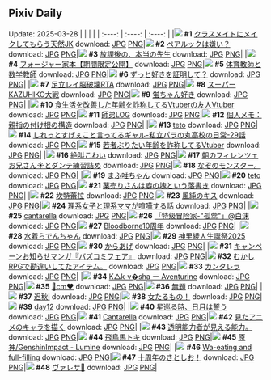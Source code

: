 ## Pixiv Daily
Update: 2025-03-28
|      |      |      |
| :----: | :----: | :----: |
|![](https://pixiv.microyu.workers.dev/c/240x480/img-master/img/2025/03/26/01/25/33/128610822_p0_master1200.jpg) **#1** [クラスメイトにメイクしてもらう天然JK](https://www.pixiv.net/artworks/128610822) download: [JPG](https://pixiv.microyu.workers.dev/img-original/img/2025/03/26/01/25/33/128610822_p0.jpg) [PNG](https://pixiv.microyu.workers.dev/img-original/img/2025/03/26/01/25/33/128610822_p0.png)|![](https://pixiv.microyu.workers.dev/c/240x480/img-master/img/2025/03/26/17/00/09/128626424_p0_master1200.jpg) **#2** [ペアルックは嫌い？](https://www.pixiv.net/artworks/128626424) download: [JPG](https://pixiv.microyu.workers.dev/img-original/img/2025/03/26/17/00/09/128626424_p0.jpg) [PNG](https://pixiv.microyu.workers.dev/img-original/img/2025/03/26/17/00/09/128626424_p0.png)|![](https://pixiv.microyu.workers.dev/c/240x480/img-master/img/2025/03/26/20/35/24/128633136_p0_master1200.jpg) **#3** [放課後の、本当の先生](https://www.pixiv.net/artworks/128633136) download: [JPG](https://pixiv.microyu.workers.dev/img-original/img/2025/03/26/20/35/24/128633136_p0.jpg) [PNG](https://pixiv.microyu.workers.dev/img-original/img/2025/03/26/20/35/24/128633136_p0.png)|
|![](https://pixiv.microyu.workers.dev/c/240x480/img-master/img/2025/03/26/19/39/47/128631125_p0_master1200.jpg) **#4** [フォージャー家本【期間限定公開】](https://www.pixiv.net/artworks/128631125) download: [JPG](https://pixiv.microyu.workers.dev/img-original/img/2025/03/26/19/39/47/128631125_p0.jpg) [PNG](https://pixiv.microyu.workers.dev/img-original/img/2025/03/26/19/39/47/128631125_p0.png)|![](https://pixiv.microyu.workers.dev/c/240x480/img-master/img/2025/03/27/20/11/46/128665738_p0_master1200.jpg) **#5** [体育教師と数学教師](https://www.pixiv.net/artworks/128665738) download: [JPG](https://pixiv.microyu.workers.dev/img-original/img/2025/03/27/20/11/46/128665738_p0.jpg) [PNG](https://pixiv.microyu.workers.dev/img-original/img/2025/03/27/20/11/46/128665738_p0.png)|![](https://pixiv.microyu.workers.dev/c/240x480/img-master/img/2025/03/26/00/00/14/128607561_p0_master1200.jpg) **#6** [ずっと好きを証明して？](https://www.pixiv.net/artworks/128607561) download: [JPG](https://pixiv.microyu.workers.dev/img-original/img/2025/03/26/00/00/14/128607561_p0.jpg) [PNG](https://pixiv.microyu.workers.dev/img-original/img/2025/03/26/00/00/14/128607561_p0.png)|
|![](https://pixiv.microyu.workers.dev/c/240x480/img-master/img/2025/03/26/18/32/05/128628996_p0_master1200.jpg) **#7** [足立レイ脳破壊RTA](https://www.pixiv.net/artworks/128628996) download: [JPG](https://pixiv.microyu.workers.dev/img-original/img/2025/03/26/18/32/05/128628996_p0.jpg) [PNG](https://pixiv.microyu.workers.dev/img-original/img/2025/03/26/18/32/05/128628996_p0.png)|![](https://pixiv.microyu.workers.dev/c/240x480/img-master/img/2025/03/26/14/59/12/128624007_p0_master1200.jpg) **#8** [スーパーKAZUHIKO大戦](https://www.pixiv.net/artworks/128624007) download: [JPG](https://pixiv.microyu.workers.dev/img-original/img/2025/03/26/14/59/12/128624007_p0.jpg) [PNG](https://pixiv.microyu.workers.dev/img-original/img/2025/03/26/14/59/12/128624007_p0.png)|![](https://pixiv.microyu.workers.dev/c/240x480/img-master/img/2025/03/26/00/00/17/128607583_p0_master1200.jpg) **#9** [蛍ちゃん好き](https://www.pixiv.net/artworks/128607583) download: [JPG](https://pixiv.microyu.workers.dev/img-original/img/2025/03/26/00/00/17/128607583_p0.jpg) [PNG](https://pixiv.microyu.workers.dev/img-original/img/2025/03/26/00/00/17/128607583_p0.png)|
|![](https://pixiv.microyu.workers.dev/c/240x480/img-master/img/2025/03/26/21/05/13/128634316_p0_master1200.jpg) **#10** [食生活を改善した年齢を詐称してるVtuberの友人Vtuber](https://www.pixiv.net/artworks/128634316) download: [JPG](https://pixiv.microyu.workers.dev/img-original/img/2025/03/26/21/05/13/128634316_p0.jpg) [PNG](https://pixiv.microyu.workers.dev/img-original/img/2025/03/26/21/05/13/128634316_p0.png)|![](https://pixiv.microyu.workers.dev/c/240x480/img-master/img/2025/03/26/01/45/27/128611334_p0_master1200.jpg) **#11** [師弟LOG](https://www.pixiv.net/artworks/128611334) download: [JPG](https://pixiv.microyu.workers.dev/img-original/img/2025/03/26/01/45/27/128611334_p0.jpg) [PNG](https://pixiv.microyu.workers.dev/img-original/img/2025/03/26/01/45/27/128611334_p0.png)|![](https://pixiv.microyu.workers.dev/c/240x480/img-master/img/2025/03/27/06/00/08/128648522_p0_master1200.jpg) **#12** [個人メモ：親指の付け根の構造](https://www.pixiv.net/artworks/128648522) download: [JPG](https://pixiv.microyu.workers.dev/img-original/img/2025/03/27/06/00/08/128648522_p0.jpg) [PNG](https://pixiv.microyu.workers.dev/img-original/img/2025/03/27/06/00/08/128648522_p0.png)|
|![](https://pixiv.microyu.workers.dev/c/240x480/img-master/img/2025/03/27/01/26/01/128644480_p0_master1200.jpg) **#13** [teto](https://www.pixiv.net/artworks/128644480) download: [JPG](https://pixiv.microyu.workers.dev/img-original/img/2025/03/27/01/26/01/128644480_p0.jpg) [PNG](https://pixiv.microyu.workers.dev/img-original/img/2025/03/27/01/26/01/128644480_p0.png)|![](https://pixiv.microyu.workers.dev/c/240x480/img-master/img/2025/03/27/00/01/48/128641637_p0_master1200.jpg) **#14** [しれっとすげぇこと言ってるギャル-私立パラの丸高校の日常-29話](https://www.pixiv.net/artworks/128641637) download: [JPG](https://pixiv.microyu.workers.dev/img-original/img/2025/03/27/00/01/48/128641637_p0.jpg) [PNG](https://pixiv.microyu.workers.dev/img-original/img/2025/03/27/00/01/48/128641637_p0.png)|![](https://pixiv.microyu.workers.dev/c/240x480/img-master/img/2025/03/27/21/09/25/128667840_p0_master1200.jpg) **#15** [若者ぶりたい年齢を詐称してるVtuber](https://www.pixiv.net/artworks/128667840) download: [JPG](https://pixiv.microyu.workers.dev/img-original/img/2025/03/27/21/09/25/128667840_p0.jpg) [PNG](https://pixiv.microyu.workers.dev/img-original/img/2025/03/27/21/09/25/128667840_p0.png)|
|![](https://pixiv.microyu.workers.dev/c/240x480/img-master/img/2025/03/27/01/06/01/128643965_p0_master1200.jpg) **#16** [絶叫こわい](https://www.pixiv.net/artworks/128643965) download: [JPG](https://pixiv.microyu.workers.dev/img-original/img/2025/03/27/01/06/01/128643965_p0.jpg) [PNG](https://pixiv.microyu.workers.dev/img-original/img/2025/03/27/01/06/01/128643965_p0.png)|![](https://pixiv.microyu.workers.dev/c/240x480/img-master/img/2025/03/26/23/17/38/128639683_p0_master1200.jpg) **#17** [朝のフィレンツェお兄さん☀とダンテ練習詰め](https://www.pixiv.net/artworks/128639683) download: [JPG](https://pixiv.microyu.workers.dev/img-original/img/2025/03/26/23/17/38/128639683_p0.jpg) [PNG](https://pixiv.microyu.workers.dev/img-original/img/2025/03/26/23/17/38/128639683_p0.png)|![](https://pixiv.microyu.workers.dev/c/240x480/img-master/img/2025/03/26/21/54/17/128636264_p0_master1200.jpg) **#18** [なぞのモンスター。](https://www.pixiv.net/artworks/128636264) download: [JPG](https://pixiv.microyu.workers.dev/img-original/img/2025/03/26/21/54/17/128636264_p0.jpg) [PNG](https://pixiv.microyu.workers.dev/img-original/img/2025/03/26/21/54/17/128636264_p0.png)|
|![](https://pixiv.microyu.workers.dev/c/240x480/img-master/img/2025/03/26/17/24/02/128626990_p0_master1200.jpg) **#19** [まふ唯ちゃん](https://www.pixiv.net/artworks/128626990) download: [JPG](https://pixiv.microyu.workers.dev/img-original/img/2025/03/26/17/24/02/128626990_p0.jpg) [PNG](https://pixiv.microyu.workers.dev/img-original/img/2025/03/26/17/24/02/128626990_p0.png)|![](https://pixiv.microyu.workers.dev/c/240x480/img-master/img/2025/03/27/01/10/21/128644068_p0_master1200.jpg) **#20** [teto](https://www.pixiv.net/artworks/128644068) download: [JPG](https://pixiv.microyu.workers.dev/img-original/img/2025/03/27/01/10/21/128644068_p0.jpg) [PNG](https://pixiv.microyu.workers.dev/img-original/img/2025/03/27/01/10/21/128644068_p0.png)|![](https://pixiv.microyu.workers.dev/c/240x480/img-master/img/2025/03/26/00/05/06/128608052_p0_master1200.jpg) **#21** [薬売りさんは癖の塊という落書き](https://www.pixiv.net/artworks/128608052) download: [JPG](https://pixiv.microyu.workers.dev/img-original/img/2025/03/26/00/05/06/128608052_p0.jpg) [PNG](https://pixiv.microyu.workers.dev/img-original/img/2025/03/26/00/05/06/128608052_p0.png)|
|![](https://pixiv.microyu.workers.dev/c/240x480/img-master/img/2025/03/27/14/30/48/128657161_p0_master1200.jpg) **#22** [坎特蕾拉](https://www.pixiv.net/artworks/128657161) download: [JPG](https://pixiv.microyu.workers.dev/img-original/img/2025/03/27/14/30/48/128657161_p0.jpg) [PNG](https://pixiv.microyu.workers.dev/img-original/img/2025/03/27/14/30/48/128657161_p0.png)|![](https://pixiv.microyu.workers.dev/c/240x480/img-master/img/2025/03/27/00/00/08/128641333_p0_master1200.jpg) **#23** [風純のキス](https://www.pixiv.net/artworks/128641333) download: [JPG](https://pixiv.microyu.workers.dev/img-original/img/2025/03/27/00/00/08/128641333_p0.jpg) [PNG](https://pixiv.microyu.workers.dev/img-original/img/2025/03/27/00/00/08/128641333_p0.png)|![](https://pixiv.microyu.workers.dev/c/240x480/img-master/img/2025/03/27/18/52/40/128662977_p0_master1200.jpg) **#24** [理系女子と理系ママが喧嘩する話](https://www.pixiv.net/artworks/128662977) download: [JPG](https://pixiv.microyu.workers.dev/img-original/img/2025/03/27/18/52/40/128662977_p0.jpg) [PNG](https://pixiv.microyu.workers.dev/img-original/img/2025/03/27/18/52/40/128662977_p0.png)|
|![](https://pixiv.microyu.workers.dev/c/240x480/img-master/img/2025/03/27/22/27/18/128670907_p0_master1200.jpg) **#25** [cantarella](https://www.pixiv.net/artworks/128670907) download: [JPG](https://pixiv.microyu.workers.dev/img-original/img/2025/03/27/22/27/18/128670907_p0.jpg) [PNG](https://pixiv.microyu.workers.dev/img-original/img/2025/03/27/22/27/18/128670907_p0.png)|![](https://pixiv.microyu.workers.dev/c/240x480/img-master/img/2025/03/26/06/42/36/128615641_p0_master1200.jpg) **#26** [「特级冒险家-"孤莺"」@白沫](https://www.pixiv.net/artworks/128615641) download: [JPG](https://pixiv.microyu.workers.dev/img-original/img/2025/03/26/06/42/36/128615641_p0.jpg) [PNG](https://pixiv.microyu.workers.dev/img-original/img/2025/03/26/06/42/36/128615641_p0.png)|![](https://pixiv.microyu.workers.dev/c/240x480/img-master/img/2025/03/26/13/12/09/128622124_p0_master1200.jpg) **#27** [Bloodborne10周年](https://www.pixiv.net/artworks/128622124) download: [JPG](https://pixiv.microyu.workers.dev/img-original/img/2025/03/26/13/12/09/128622124_p0.jpg) [PNG](https://pixiv.microyu.workers.dev/img-original/img/2025/03/26/13/12/09/128622124_p0.png)|
|![](https://pixiv.microyu.workers.dev/c/240x480/img-master/img/2025/03/27/00/00/11/128641354_p0_master1200.jpg) **#28** [水着らでんちゃん](https://www.pixiv.net/artworks/128641354) download: [JPG](https://pixiv.microyu.workers.dev/img-original/img/2025/03/27/00/00/11/128641354_p0.jpg) [PNG](https://pixiv.microyu.workers.dev/img-original/img/2025/03/27/00/00/11/128641354_p0.png)|![](https://pixiv.microyu.workers.dev/c/240x480/img-master/img/2025/03/26/12/07/16/128620854_p0_master1200.jpg) **#29** [神里綾人生誕祭2025](https://www.pixiv.net/artworks/128620854) download: [JPG](https://pixiv.microyu.workers.dev/img-original/img/2025/03/26/12/07/16/128620854_p0.jpg) [PNG](https://pixiv.microyu.workers.dev/img-original/img/2025/03/26/12/07/16/128620854_p0.png)|![](https://pixiv.microyu.workers.dev/c/240x480/img-master/img/2025/03/27/12/29/30/128654896_p0_master1200.jpg) **#30** [からあげ](https://www.pixiv.net/artworks/128654896) download: [JPG](https://pixiv.microyu.workers.dev/img-original/img/2025/03/27/12/29/30/128654896_p0.jpg) [PNG](https://pixiv.microyu.workers.dev/img-original/img/2025/03/27/12/29/30/128654896_p0.png)|
|![](https://pixiv.microyu.workers.dev/c/240x480/img-master/img/2025/03/26/09/19/51/128617964_p0_master1200.jpg) **#31** [キャンペーンお知らせマンガ『バズコミフェア』](https://www.pixiv.net/artworks/128617964) download: [JPG](https://pixiv.microyu.workers.dev/img-original/img/2025/03/26/09/19/51/128617964_p0.jpg) [PNG](https://pixiv.microyu.workers.dev/img-original/img/2025/03/26/09/19/51/128617964_p0.png)|![](https://pixiv.microyu.workers.dev/c/240x480/img-master/img/2025/03/27/19/44/16/128664479_p0_master1200.jpg) **#32** [むかしRPGで勘違いしてたアイテム。](https://www.pixiv.net/artworks/128664479) download: [JPG](https://pixiv.microyu.workers.dev/img-original/img/2025/03/27/19/44/16/128664479_p0.jpg) [PNG](https://pixiv.microyu.workers.dev/img-original/img/2025/03/27/19/44/16/128664479_p0.png)|![](https://pixiv.microyu.workers.dev/c/240x480/img-master/img/2025/03/27/12/28/49/128654883_p0_master1200.jpg) **#33** [カンタレラ](https://www.pixiv.net/artworks/128654883) download: [JPG](https://pixiv.microyu.workers.dev/img-original/img/2025/03/27/12/28/49/128654883_p0.jpg) [PNG](https://pixiv.microyu.workers.dev/img-original/img/2025/03/27/12/28/49/128654883_p0.png)|
|![](https://pixiv.microyu.workers.dev/c/240x480/img-master/img/2025/03/27/15/47/14/128658537_p0_master1200.jpg) **#34** [K△k‐v�sha ー Aventurine](https://www.pixiv.net/artworks/128658537) download: [JPG](https://pixiv.microyu.workers.dev/img-original/img/2025/03/27/15/47/14/128658537_p0.jpg) [PNG](https://pixiv.microyu.workers.dev/img-original/img/2025/03/27/15/47/14/128658537_p0.png)|![](https://pixiv.microyu.workers.dev/c/240x480/img-master/img/2025/03/26/20/31/20/128632991_p0_master1200.jpg) **#35** [🤍cm❤️](https://www.pixiv.net/artworks/128632991) download: [JPG](https://pixiv.microyu.workers.dev/img-original/img/2025/03/26/20/31/20/128632991_p0.jpg) [PNG](https://pixiv.microyu.workers.dev/img-original/img/2025/03/26/20/31/20/128632991_p0.png)|![](https://pixiv.microyu.workers.dev/c/240x480/img-master/img/2025/03/26/07/30/02/128616342_p0_master1200.jpg) **#36** [無題](https://www.pixiv.net/artworks/128616342) download: [JPG](https://pixiv.microyu.workers.dev/img-original/img/2025/03/26/07/30/02/128616342_p0.jpg) [PNG](https://pixiv.microyu.workers.dev/img-original/img/2025/03/26/07/30/02/128616342_p0.png)|
|![](https://pixiv.microyu.workers.dev/c/240x480/img-master/img/2025/03/26/11/50/18/128620394_p0_master1200.jpg) **#37** [迟秋i](https://www.pixiv.net/artworks/128620394) download: [JPG](https://pixiv.microyu.workers.dev/img-original/img/2025/03/26/11/50/18/128620394_p0.jpg) [PNG](https://pixiv.microyu.workers.dev/img-original/img/2025/03/26/11/50/18/128620394_p0.png)|![](https://pixiv.microyu.workers.dev/c/240x480/img-master/img/2025/03/27/00/00/23/128641440_p0_master1200.jpg) **#38** [女たるもの！](https://www.pixiv.net/artworks/128641440) download: [JPG](https://pixiv.microyu.workers.dev/img-original/img/2025/03/27/00/00/23/128641440_p0.jpg) [PNG](https://pixiv.microyu.workers.dev/img-original/img/2025/03/27/00/00/23/128641440_p0.png)|![](https://pixiv.microyu.workers.dev/c/240x480/img-master/img/2025/03/26/18/46/53/128629412_p0_master1200.jpg) **#39** [day12](https://www.pixiv.net/artworks/128629412) download: [JPG](https://pixiv.microyu.workers.dev/img-original/img/2025/03/26/18/46/53/128629412_p0.jpg) [PNG](https://pixiv.microyu.workers.dev/img-original/img/2025/03/26/18/46/53/128629412_p0.png)|
|![](https://pixiv.microyu.workers.dev/c/240x480/img-master/img/2025/03/26/10/23/23/128618959_p0_master1200.jpg) **#40** [星巡る時、日月は誓う](https://www.pixiv.net/artworks/128618959) download: [JPG](https://pixiv.microyu.workers.dev/img-original/img/2025/03/26/10/23/23/128618959_p0.jpg) [PNG](https://pixiv.microyu.workers.dev/img-original/img/2025/03/26/10/23/23/128618959_p0.png)|![](https://pixiv.microyu.workers.dev/c/240x480/img-master/img/2025/03/27/13/01/38/128655588_p0_master1200.jpg) **#41** [Cantarella](https://www.pixiv.net/artworks/128655588) download: [JPG](https://pixiv.microyu.workers.dev/img-original/img/2025/03/27/13/01/38/128655588_p0.jpg) [PNG](https://pixiv.microyu.workers.dev/img-original/img/2025/03/27/13/01/38/128655588_p0.png)|![](https://pixiv.microyu.workers.dev/c/240x480/img-master/img/2025/03/26/04/04/42/128613765_p0_master1200.jpg) **#42** [見たアニメのキャラを描く](https://www.pixiv.net/artworks/128613765) download: [JPG](https://pixiv.microyu.workers.dev/img-original/img/2025/03/26/04/04/42/128613765_p0.jpg) [PNG](https://pixiv.microyu.workers.dev/img-original/img/2025/03/26/04/04/42/128613765_p0.png)|
|![](https://pixiv.microyu.workers.dev/c/240x480/img-master/img/2025/03/27/00/13/12/128639764_p0_master1200.jpg) **#43** [透明能力者が見える能力。](https://www.pixiv.net/artworks/128639764) download: [JPG](https://pixiv.microyu.workers.dev/img-original/img/2025/03/27/00/13/12/128639764_p0.jpg) [PNG](https://pixiv.microyu.workers.dev/img-original/img/2025/03/27/00/13/12/128639764_p0.png)|![](https://pixiv.microyu.workers.dev/c/240x480/img-master/img/2025/03/26/00/00/18/128607591_p0_master1200.jpg) **#44** [飛鳥馬トキ](https://www.pixiv.net/artworks/128607591) download: [JPG](https://pixiv.microyu.workers.dev/img-original/img/2025/03/26/00/00/18/128607591_p0.jpg) [PNG](https://pixiv.microyu.workers.dev/img-original/img/2025/03/26/00/00/18/128607591_p0.png)|![](https://pixiv.microyu.workers.dev/c/240x480/img-master/img/2025/03/26/22/33/00/128637922_p0_master1200.jpg) **#45** [原神/GenshinImpact - Lumine](https://www.pixiv.net/artworks/128637922) download: [JPG](https://pixiv.microyu.workers.dev/img-original/img/2025/03/26/22/33/00/128637922_p0.jpg) [PNG](https://pixiv.microyu.workers.dev/img-original/img/2025/03/26/22/33/00/128637922_p0.png)|
|![](https://pixiv.microyu.workers.dev/c/240x480/img-master/img/2025/03/26/07/00/19/128615919_p0_master1200.jpg) **#46** [Wa-eating and full-filling](https://www.pixiv.net/artworks/128615919) download: [JPG](https://pixiv.microyu.workers.dev/img-original/img/2025/03/26/07/00/19/128615919_p0.jpg) [PNG](https://pixiv.microyu.workers.dev/img-original/img/2025/03/26/07/00/19/128615919_p0.png)|![](https://pixiv.microyu.workers.dev/c/240x480/img-master/img/2025/03/27/15/46/19/128657700_p0_master1200.jpg) **#47** [十周年のさとしお！](https://www.pixiv.net/artworks/128657700) download: [JPG](https://pixiv.microyu.workers.dev/img-original/img/2025/03/27/15/46/19/128657700_p0.jpg) [PNG](https://pixiv.microyu.workers.dev/img-original/img/2025/03/27/15/46/19/128657700_p0.png)|![](https://pixiv.microyu.workers.dev/c/240x480/img-master/img/2025/03/26/12/24/29/128621187_p0_master1200.jpg) **#48** [ヴァレサ🩷](https://www.pixiv.net/artworks/128621187) download: [JPG](https://pixiv.microyu.workers.dev/img-original/img/2025/03/26/12/24/29/128621187_p0.jpg) [PNG](https://pixiv.microyu.workers.dev/img-original/img/2025/03/26/12/24/29/128621187_p0.png)|
